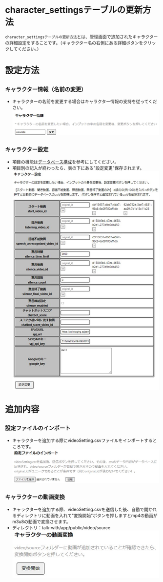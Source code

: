 # character_settingsテーブルの更新方法
`character_settingsテーブルの更新方法`とは、管理画面で追加されたキャラクターの詳細設定をすることです。（キャラクター名の右側にある詳細ボタンをクリックしてください。）

# 設定方法
## `キャラクター情報（名前の変更）`  
  * キャラクターの名前を変更する場合はキャラクター情報の支持を従ってください。
  ![キャラクター設定１](./images/add_character/character_settings/character_info.jpg)

## `キャラクター設定`  
  * 項目の機能は[データベース構成](./DB.md)を参考にしてください。
  * 項目別の記入が終わったら、表の下にある"設定変更"保存されます。  
  ![キャラクター設定２](./images/add_character/character_settings/character_settings.jpg)


# 追加内容
## `設定ファイルのインポート` 
  * キャラクターを追加する際にvideoSetting.csvファイルをインポートするところです。  
  ![キャラクター設定３](./images/add_character/character_settings/file_import.jpg)

## `キャラクターの動画変換`
  * キャラクターを追加する際、videoSetting.csvを送信した後、自動で開かれるディレクトリに動画を入れて"変換開始"ボタンを押しますとmp4の動画がm3u8の動画で変換させます。
  * ディレクトリ：talk-with/app/public/video/source  
    ![キャラクター設定４](./images/add_character/character_settings/video_conversion.jpg)
